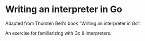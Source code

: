 # Writing an interpreter in Go

Adapted from Thorsten Bell's book "Writing an interpreter in Go".  

An exercise for familiarizing with Go & interpreters.  
